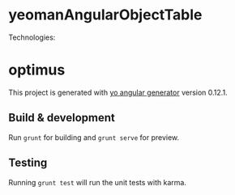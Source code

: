# yeomanAngularObjectTable
Technologies:

# optimus
This project is generated with [yo angular generator](https://github.com/yeoman/generator-angular)
version 0.12.1.

## Build & development
Run `grunt` for building and `grunt serve` for preview.

## Testing
Running `grunt test` will run the unit tests with karma.
